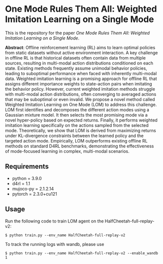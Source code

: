 # One Mode Rules Them All: Weighted Imitation Learning on a Single Mode

This is the repository for the paper *One Mode Rules Them All: Weighted Imitation Learning on a Single Mode*.

**Abstract**: Offline reinforcement learning (RL) aims to learn optimal policies from static datasets without active environment interaction. A key challenge in offline RL is that historical datasets often contain data from multiple sources, resulting in multi-modal action distributions conditioned on each state. Existing methods frequently assume unimodal behavior policies, leading to suboptimal performance when faced with inherently multi-modal data. Weighted imitation learning is a promising approach for offline RL that assigns different importance weights to state-action pairs when imitating the behavior policy. However, current weighted imitation methods struggle with multi-modal action distributions, often converging to averaged actions that may be suboptimal or even invalid. We propose a novel method called Weighted Imitation Learning on One Mode (LOM) to address this challenge. LOM first identifies and decomposes the different action modes using a Gaussian mixture model. It then selects the most promising mode via a novel hyper-policy based on expected returns. Finally, it performs weighted imitation learning specifically on the actions sampled from the selected mode. Theoretically, we show that LOM is derived from maximizing returns under KL-divergence constraints between the learned policy and the targeted action mode. Empirically, LOM outperforms existing offline RL methods on standard D4RL benchmarks, demonstrating the effectiveness of mode-focused learning in complex, multi-modal scenarios.


## Requirements

* python = 3.9.0
* d4rl = 1.1
* mujoco-py = 2.1.2.14
* pytorch = 2.3.0+cu121

## Usage

Run the following code to train LOM agent on the HalfCheetah-full-replay-v2:
```
$ python train.py --env_name HalfCheetah-full-replay-v2
```
To track the running logs with wandb, please use
```
$ python train.py --env_name HalfCheetah-full-replay-v2 --enable_wandb 1
```
